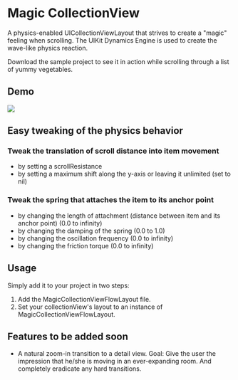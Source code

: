 # Magic CollectionView
A physics-enabled UICollectionViewLayout that strives to create a "magic" feeling when scrolling.
The UIKit Dynamics Engine is used to create the wave-like physics reaction.

Download the sample project to see it in action while scrolling through a list of yummy vegetables.

## Demo
![](https://github.com/ambercoded/readme-gifs/blob/main/magic-CollectionView.gif)

## Easy tweaking of the physics behavior
### Tweak the translation of scroll distance into item movement
- by setting a scrollResistance
- by setting a maximum shift along the y-axis or leaving it unlimited (set to nil)

### Tweak the spring that attaches the item to its anchor point 
- by changing the length of attachment (distance between item and its anchor point) (0.0 to infinity)
- by changing the damping of the spring (0.0 to 1.0)
- by changing the oscillation frequency (0.0 to infinity)
- by changing the friction torque (0.0 to infinity)

## Usage
Simply add it to your project in two steps: 
1. Add the MagicCollectionViewFlowLayout file. 
2. Set your collectionView's layout to an instance of MagicCollectionViewFlowLayout.

## Features to be added soon
- A natural zoom-in transition to a detail view. Goal: Give the user the impression that he/she is moving in an ever-expanding room. And completely eradicate any hard transitions.


